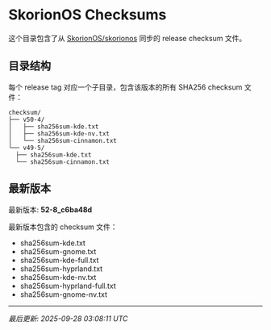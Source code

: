 # SkorionOS Checksums

这个目录包含了从 [SkorionOS/skorionos](https://github.com/SkorionOS/skorionos) 同步的 release checksum 文件。

## 目录结构

每个 release tag 对应一个子目录，包含该版本的所有 SHA256 checksum 文件：

```
checksum/
├── v50-4/
│   ├── sha256sum-kde.txt
│   ├── sha256sum-kde-nv.txt
│   └── sha256sum-cinnamon.txt
└── v49-5/
  ├── sha256sum-kde.txt
  └── sha256sum-cinnamon.txt
```

## 最新版本

最新版本: **52-8_c6ba48d**

最新版本包含的 checksum 文件：
- sha256sum-kde.txt
- sha256sum-gnome.txt
- sha256sum-kde-full.txt
- sha256sum-hyprland.txt
- sha256sum-kde-nv.txt
- sha256sum-hyprland-full.txt
- sha256sum-gnome-nv.txt

---
*最后更新: 2025-09-28 03:08:11 UTC*
